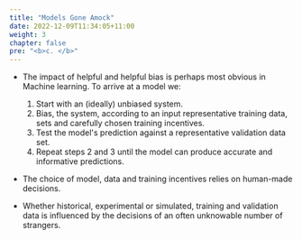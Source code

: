 ```yaml
---
title: "Models Gone Amock"
date: 2022-12-09T11:34:05+11:00
weight: 3
chapter: false
pre: "<b>c. </b>"
---
```


* The impact of helpful and helpful bias is perhaps most obvious in Machine learning. To arrive at a model we:
	1. Start with an (ideally) unbiased system. 
	2. Bias, the system, according to an input representative training data, sets and carefully chosen training incentives.
	3. Test the model's prediction against a representative validation data set.
	4. Repeat steps 2 and 3 until the model can produce accurate and informative predictions.


* The choice of model, data and training incentives relies on human-made decisions.
* Whether historical, experimental or simulated, training and validation data is influenced by the decisions of an often unknowable number of strangers.
